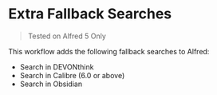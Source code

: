 # Extra Fallback Searches

> Tested on Alfred 5 Only

This workflow adds the following fallback searches to Alfred:

- Search in DEVONthink
- Search in Calibre (6.0 or above)
- Search in Obsidian


